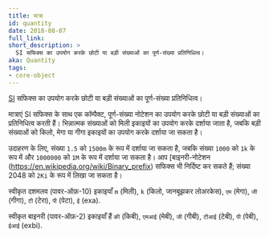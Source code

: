 ```yaml
---
title: मात्रा
id: quantity
date: 2018-08-07
full_link:
short_description: >
  SI सफिक्स का उपयोग करके छोटी या बड़ी संख्याओं का पूर्ण-संख्या प्रतिनिधित्व।
aka: Quantity
tags:
- core-object
---
```

 [SI](https://en.wikipedia.org/wiki/International_System_of_Units) सफिक्स का उपयोग करके छोटी या बड़ी संख्याओं का पूर्ण-संख्या प्रतिनिधित्व।

<!--more-->

मात्राएं SI सफिक्स के साथ एक कॉम्पैक्ट, पूर्ण-संख्या नोटेशन का उपयोग करके छोटी या बड़ी संख्याओं का प्रतिनिधित्व करती हैं। भिन्नात्मक संख्याओं को मिली इकाइयों का उपयोग करके दर्शाया जाता है, जबकि बड़ी संख्याओं को किलो, मेगा या गीगा इकाइयों का उपयोग करके दर्शाया जा सकता है।

उदाहरण के लिए, संख्या `1.5` को `1500m` के रूप में दर्शाया जा सकता है, जबकि संख्या `1000` को `1k` के रूप में और `1000000` को `1M` के रूप में दर्शाया जा सकता है। आप [बाइनरी-नोटेशन (https://en.wikipedia.org/wiki/Binary_prefix) सफिक्स भी निर्दिष्ट कर सकते हैं; संख्या 2048 को `2Ki` के रूप में लिखा जा सकता है।

स्वीकृत दशमलव (पावर-ऑफ़-10) इकाइयाँ `m` (मिली), `k` (किलो,
जानबूझकर लोअरकेस), `एम` (मेगा), `जी` (गीगा), `टी` (टेरा), `पी` (पेटा),
`ई` (exa).

स्वीकृत बाइनरी (पावर-ऑफ़-2) इकाइयाँ हैं `की` (किबी), `एमआई` (मेबी), `जी` (गीबी), `टीआई` (टेबी), `पी` (पेबी), `ईआई` (exbi).
